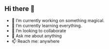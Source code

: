 ## Hi there 👋

- 🔭 I’m currently working on something magical.
- 🌱 I’m currently learning everything.
- 👯 I’m looking to collaborate
- 💬 Ask me about anything
- 📫 Reach me: anywhere
